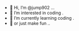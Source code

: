 - 👋 Hi, I’m @jump902 ...
- 👀 I’m interested in coding .
- 🌱 I’m currently learning coding .
- 🌱 or just make fun ..

<!---
jump902/jump902 is a ✨ special ✨ repository because its `README.md` (this file) appears on your GitHub profile.
You can click the Preview link to take a look at your changes.
--->
